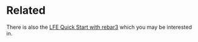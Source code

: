 # Related

There is also the [LFE Quick Start with rebar3](http://lfe.io/rebar3-quick-start/) which you may be interested in.

